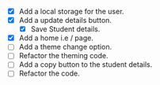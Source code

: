 - [x] Add a local storage for the user.
- [x] Add a update details button.
  - [x] Save Student details.
- [x] Add a home i.e / page.
- [ ] Add a theme change option.
- [ ] Refactor the theming code.
- [ ] Add a copy button to the student details.
- [ ] Refactor the code.
